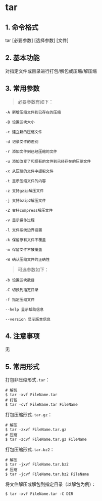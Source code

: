# tar

## 1. 命令格式

tar [必要参数] [选择参数] [文件]

## 2. 基本功能

对指定文件或目录进行打包/解包或压缩/解压缩

## 3. 常用参数

> 必要参数有如下：

```text
-A 新增压缩文件到已存在的压缩

-B 设置区块大小

-c 建立新的压缩文件

-d 记录文件的差别

-r 添加文件到已经压缩的文件

-u 添加改变了和现有的文件到已经存在的压缩文件

-x 从压缩的文件中提取文件

-t 显示压缩文件的内容

-z 支持gzip解压文件

-j 支持bzip2解压文件

-Z 支持compress解压文件

-v 显示操作过程

-l 文件系统边界设置

-k 保留原有文件不覆盖

-m 保留文件不被覆盖

-W 确认压缩文件的正确性
```

> 可选参数如下：

```text
-b 设置区块数目

-C 切换到指定目录

-f 指定压缩文件

--help 显示帮助信息

--version 显示版本信息
```

## 4. 注意事项

无

## 5. 常用形式

打包非压缩形式`.tar`：

```console
# 解包
$ tar -xvf FileName.tar
# 打包
$ tar -cvf FileName.tar FileName
```

打包压缩形式`.tar.gz`：

```console
# 解压
$ tar -zxvf FileName.tar.gz
# 压缩
$ tar -zcvf FileName.tar.gz FileName
```

打包压缩形式`.tar.bz2`：

```console
# 解压
$ tar -jxvf FileName.tar.bz2
# 压缩
$ tar -jcvf FileName.tar.bz2 FileName
```

将文件解压或解包到指定目录（以解包为例）：

```console
$ tar -xvf FileName.tar -C DIR
```


